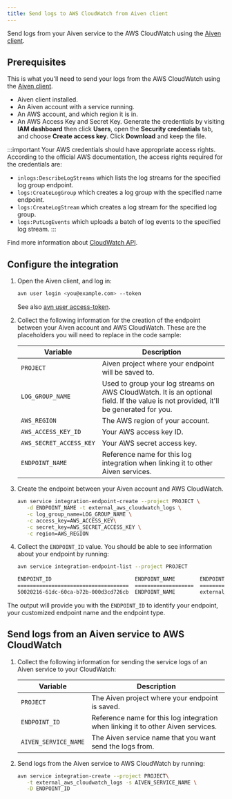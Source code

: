 ```yaml
---
title: Send logs to AWS CloudWatch from Aiven client
---
```


Send logs from your Aiven service to the AWS CloudWatch using the [Aiven client](/docs/tools/cli).

## Prerequisites

This is what you'll need to send your logs from the AWS CloudWatch
using the [Aiven client](/docs/tools/cli).

-   Aiven client installed.
-   An Aiven account with a service running.
-   An AWS account, and which region it is in.
-   An AWS Access Key and Secret Key. Generate the credentials by
    visiting **IAM dashboard** then click **Users**, open the
    **Security credentials** tab, and choose **Create access key**.
    Click **Download** and keep the file.

:::important
Your AWS credentials should have appropriate access rights. According to
the official AWS documentation, the access rights required for the
credentials are:

-   `inlogs:DescribeLogStreams` which lists the log streams for the
    specified log group endpoint.
-   `logs:CreateLogGroup` which creates a log group with the specified
    name endpoint.
-   `logs:CreateLogStream` which creates a log stream for the
    specified log group.
-   `logs:PutLogEvents` which uploads a batch of log events to the
    specified log stream.
:::

Find more information about [CloudWatch
API](https://docs.aws.amazon.com/AmazonCloudWatchLogs/latest/APIReference/API_Operations.html).

## Configure the integration

1.  Open the Aiven client, and log in:

    ```bash
    avn user login <you@example.com> --token
    ```

    See also [avn user access-token](/docs/tools/cli/user/user-access-token).

1.  Collect the following information for the creation of the endpoint
    between your Aiven account and AWS CloudWatch. These are the
    placeholders you will need to replace in the code sample:

    | Variable                | Description                                                                                                                          |
    | ----------------------- | ------------------------------------------------------------------------------------------------------------------------------------ |
    | `PROJECT`               | Aiven project where your endpoint will be saved to.                                                                                  |
    | `LOG_GROUP_NAME`        | Used to group your log streams on AWS CloudWatch. It is an optional field. If the value is not provided, it'll be generated for you. |
    | `AWS_REGION`            | The AWS region of your account.                                                                                                      |
    | `AWS_ACCESS_KEY_ID`     | Your AWS access key ID.                                                                                                              |
    | `AWS_SECRET_ACCESS_KEY` | Your AWS secret access key.                                                                                                          |
    | `ENDPOINT_NAME`         | Reference name for this log integration when linking it to other Aiven services.                                                     |

1.  Create the endpoint between your Aiven account and AWS CloudWatch.

    ```bash
    avn service integration-endpoint-create --project PROJECT \
       -d ENDPOINT_NAME -t external_aws_cloudwatch_logs \
       -c log_group_name=LOG_GROUP_NAME \
       -c access_key=AWS_ACCESS_KEY\
       -c secret_key=AWS_SECRET_ACCESS_KEY \
       -c region=AWS_REGION
    ```

1.  Collect the `ENDPOINT_ID` value. You should be able to see
    information about your endpoint by running:

    ```bash
    avn service integration-endpoint-list --project PROJECT
    ```

    ```bash title="Output example"
    ENDPOINT_ID                           ENDPOINT_NAME        ENDPOINT_TYPE
    ====================================  ===================  ===============================
    50020216-61dc-60ca-b72b-000d3cd726cb  ENDPOINT_NAME        external_aws_cloudwatch_logs
    ```

The output will provide you with the `ENDPOINT_ID` to identify your
endpoint, your customized endpoint name and the endpoint type.

## Send logs from an Aiven service to AWS CloudWatch

1.  Collect the following information for sending the service logs of an
    Aiven service to your CloudWatch:

    |       Variable       |                                   Description                                    |
    |----------------------|----------------------------------------------------------------------------------|
    | `PROJECT`            | The Aiven project where your endpoint is saved.                                  |
    | `ENDPOINT_ID`        | Reference name for this log integration when linking it to other Aiven services. |
    | `AIVEN_SERVICE_NAME` | The Aiven service name that you want send the logs from.                         |

1.  Send logs from the Aiven service to AWS CloudWatch by running:

    ```bash
    avn service integration-create --project PROJECT\
       -t external_aws_cloudwatch_logs -s AIVEN_SERVICE_NAME \
       -D ENDPOINT_ID
    ```
